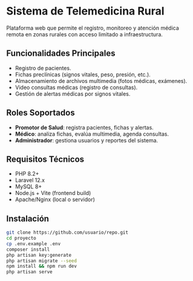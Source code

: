 # Sistema de Telemedicina Rural

Plataforma web que permite el registro, monitoreo y atención médica remota en zonas rurales con acceso limitado a infraestructura.

## Funcionalidades Principales

- Registro de pacientes.
- Fichas preclínicas (signos vitales, peso, presión, etc.).
- Almacenamiento de archivos multimedia (fotos médicas, exámenes).
- Video consultas médicas (registro de consultas).
- Gestión de alertas médicas por signos vitales.

## Roles Soportados

- **Promotor de Salud**: registra pacientes, fichas y alertas.
- **Médico**: analiza fichas, evalúa multimedia, agenda consultas.
- **Administrador**: gestiona usuarios y reportes del sistema.

## Requisitos Técnicos

- PHP 8.2+
- Laravel 12.x
- MySQL 8+
- Node.js + Vite (frontend build)
- Apache/Nginx (local o servidor)

## Instalación

```bash
git clone https://github.com/usuario/repo.git
cd proyecto
cp .env.example .env
composer install
php artisan key:generate
php artisan migrate --seed
npm install && npm run dev
php artisan serve
